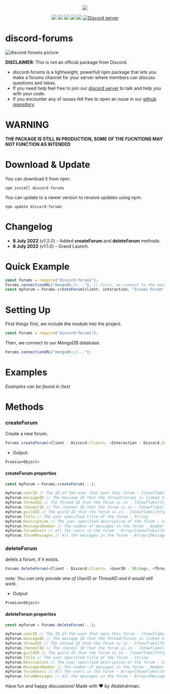 <p align="center"><a href="https://nodei.co/npm/discord-forums/"><img src="https://nodei.co/npm/discord-forums.png"></a></p>
<p align="center"><img src="https://img.shields.io/npm/v/discord-forums"> <img src="https://img.shields.io/github/repo-size/Abdelrahman-Mohammad/discord-forums"> <img src="https://img.shields.io/npm/l/discord-forums"> <img src="https://img.shields.io/github/contributors/Abdelrahman-Mohammad/discord-forums"> <img src="https://img.shields.io/github/package-json/dependency-version/Abdelrahman-Mohammad/discord-forums/mongoose">
  <a href="https://discord.gg/rk7cVyk"><img src="https://discordapp.com/api/guilds/753938142246994031/widget.png" alt="Discord server"/></a></p>

# discord-forums

![discord-forums picture](https://i.ibb.co/DbV86bj/discord-forums.jpg)

**DISCLAIMER:** This is not an official package from Discord.

- discord-forums is a lightweight, powerfull npm package that lets you make a forums channel for your server where members can discuss questions and ideas.
- If you need help feel free to join our <a href="https://discord.gg/hnzXhDh">discord server</a> to talk and help you with your code.
- If you encounter any of issues fell free to open an issue in our <a href="https://github.com/Abdelrahman-Mohammad/discord-forums/issues">github repository</a>.

# WARNING

**THE PACKAGE IS STILL IN PRODUCTION, SOME OF THE FUCNTIONS MAY NOT FUNCTION AS INTENDED**

# Download & Update

You can download it from npm:

```cli
npm install discord-forums
```

You can update to a newer version to receive updates using npm.

```cli
npm update discord-forums
```

# Changelog

- **8 July 2022** (v1.2.0) - Added **createForum** and **deleteForum** methods.
- **8 July 2022** (v1.1.0) - Grand Launch.

# Quick Example

```js
const Forums = require("discord-forums");
Forums.connectionURL("mongodb://..."); // First, we connect to the database.
const myForum = Forums.createForum(client, interaction, "Issues Forum", "Issue Title", "Issue Description"); // Then, we create our forum.
```

# Setting Up

First things first, we include the module into the project.

```js
const Forums = require("discord-forums");
```

Then, we connect to our MongoDB database.

```js
Forums.connectionURL("mongodb://...");
```

# Examples

_Examples can be found in /test_

# Methods

### **createForum**

Create a new forum.

```js
Forums.createForum(<Client - Discord.Client>, <Interaction - Discord.Interaction>, <ForumHeader - String | "New Forum">, <ForumTitleLabel - String | "Title">, <ForumDescriptionLabel - String | "Description">);
```

- Output:

```
Promise<Object>
```

#### **createForum properties**

```js
const myForum = Forums.createForum(...);

myForum.userID // The ID of the user that owns this forum - [Snowflake](https://discord.js.org/#/docs/discord.js/stable/typedef/Snowflake)
myForum.messageID // The message ID that the thread(forum) is linked to - [Snowflake](https://discord.js.org/#/docs/discord.js/stable/typedef/Snowflake)
myForum.threadID // The thread ID that the forum is in - [Snowflake](https://discord.js.org/#/docs/discord.js/stable/typedef/Snowflake)
myForum.channelID // The channel ID that the forum is in - [Snowflake](https://discord.js.org/#/docs/discord.js/stable/typedef/Snowflake)
myForum.guildID // The guild ID that the forum is in - [Snowflake](https://discord.js.org/#/docs/discord.js/stable/typedef/Snowflake)
myForum.Title // The user specified title of the forum - String
myForum.Description // The user specified description of the forum - String
myForum.MessagesNumber // The number of messages in the forum - Number
myForum.forumUsers // All the users in the forum - Array<[Snowflake](https://discord.js.org/#/docs/discord.js/stable/typedef/Snowflake)>
myForum.forumMessages // All the messages in the forum - Array<[Message](https://discord.js.org/#/docs/discord.js/stable/class/Message)>
```

### **deleteForum**

delets a forum, if it exists.

```js
Forums.deleteForum(<Client - Discord.Client>, <UserID - String>, <ThreadID - String>);
```

_note: You can only provide one of UserID or ThreadID and it would still work._

- Output:

```
Promise<Object>
```

#### **deleteForum properties**

```js
const myForum = Forums.deleteForum(...);

myForum.userID // The ID of the user that owns this forum - [Snowflake](https://discord.js.org/#/docs/discord.js/stable/typedef/Snowflake)
myForum.messageID // The message ID that the thread(forum) is linked to - [Snowflake](https://discord.js.org/#/docs/discord.js/stable/typedef/Snowflake)
myForum.threadID // The thread ID that the forum is in - [Snowflake](https://discord.js.org/#/docs/discord.js/stable/typedef/Snowflake)
myForum.channelID // The channel ID that the forum is in - [Snowflake](https://discord.js.org/#/docs/discord.js/stable/typedef/Snowflake)
myForum.guildID // The guild ID that the forum is in - [Snowflake](https://discord.js.org/#/docs/discord.js/stable/typedef/Snowflake)
myForum.Title // The user specified title of the forum - String
myForum.Description // The user specified description of the forum - String
myForum.MessagesNumber // The number of messages in the forum - Number
myForum.forumUsers // All the users in the forum - Array<[Snowflake](https://discord.js.org/#/docs/discord.js/stable/typedef/Snowflake)>
myForum.forumMessages // All the messages in the forum - Array<[Message](https://discord.js.org/#/docs/discord.js/stable/class/Message)>
```

Have fun and happy discussions! Made with ❤ by Abdelrahman.
